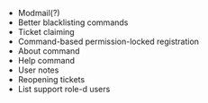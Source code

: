* Modmail(?)
* Better blacklisting commands
* Ticket claiming
* Command-based permission-locked registration
* About command
* Help command
* User notes
* Reopening tickets
* List support role-d users
